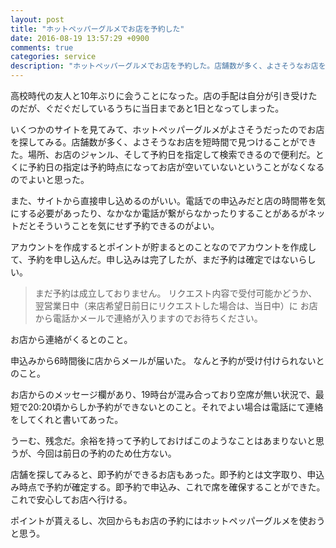 ```yaml
---
layout: post
title: "ホットペッパーグルメでお店を予約した"
date: 2016-08-19 13:57:29 +0900
comments: true
categories: service
description: "ホットペッパーグルメでお店を予約した。店舗数が多く、よさそうなお店を短時間で見つけることができた。場所、お店のジャンル、そして予約日を指定して検索できるので便利だ。とくに予約日の指定は予約時点になってお店が空いていないということがなくなるのでよいと思った。"
---
```


高校時代の友人と10年ぶりに会うことになった。店の手配は自分が引き受けたのだが、ぐだぐだしているうちに当日まであと1日となってしまった。

いくつかのサイトを見てみて、ホットペッパーグルメがよさそうだったのでお店を探してみる。店舗数が多く、よさそうなお店を短時間で見つけることができた。場所、お店のジャンル、そして予約日を指定して検索できるので便利だ。とくに予約日の指定は予約時点になってお店が空いていないということがなくなるのでよいと思った。

また、サイトから直接申し込めるのがいい。電話での申込みだと店の時間帯を気にする必要があったり、なかなか電話が繋がらなかったりすることがあるがネットだとそういうことを気にせず予約できるのがよい。

アカウントを作成するとポイントが貯まるとのことなのでアカウントを作成して、予約を申し込んだ。申し込みは完了したが、まだ予約は確定ではないらしい。

> まだ予約は成立しておりません。
リクエスト内容で受付可能かどうか、
翌営業日中（来店希望日前日にリクエストした場合は、当日中）に
お店から電話かメールで連絡が入りますのでお待ちください。

お店から連絡がくるとのこと。

申込みから6時間後に店からメールが届いた。
なんと予約が受け付けられないとのこと。

お店からのメッセージ欄があり、19時台が混み合っており空席が無い状況で、最短で20:20頃からしか予約ができないとのこと。それでよい場合は電話にて連絡をしてくれと書いてあった。

うーむ、残念だ。余裕を持って予約しておけばこのようなことはあまりないと思うが、今回は前日の予約のため仕方ない。

店舗を探してみると、即予約ができるお店もあった。即予約とは文字取り、申込み時点で予約が確定する。即予約で申込み、これで席を確保することができた。これで安心してお店へ行ける。

ポイントが貰えるし、次回からもお店の予約にはホットペッパーグルメを使おうと思う。
